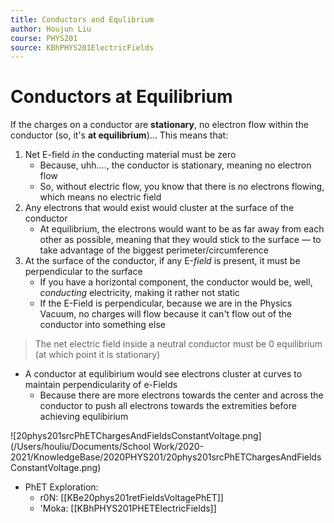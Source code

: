 ```yaml
---
title: Conductors and Equlibrium
author: Houjun Liu
course: PHYS201
source: KBhPHYS201ElectricFields
---
```


# Conductors at Equilibrium

If the charges on a conductor are **stationary**, no electron flow within the conductor (so, it's **at equilibrium**)… This means that:

1) Net E-field _in_ the conducting material must be zero
   * Because, uhh...., the conductor is stationary, meaning no electron flow
   * So, without electric flow, you know that there is no electrons flowing, which means no electric field
2) Any electrons that would exist would cluster at the surface of the conductor
   * At equilibrium, the electrons would want to be as far away from each other as possible, meaning that they would stick to the surface — to take advantage of the biggest perimeter/circumference
4) At the surface of the conductor, if any E-_field_ is present, it must be perpendicular to the surface
    * If you have a horizontal component, the conductor would be, well, _conducting_ electricity, making it rather not static
    * If the E-Field is perpendicular, because we are in the Physics Vacuum, no charges will flow because it can't flow out of the conductor into something else
    
 > The net electric field inside a neutral conductor must be 0 equilibrium (at which point it is stationary)
 
* A conductor at equlibirium would see electrons cluster at curves to maintain perpendicularity of e-Fields
    * Because there are more electrons towards the center and across the conductor to push all electrons towards the extremities before achieving equlibirium
    
![20phys201srcPhETChargesAndFieldsConstantVoltage.png](/Users/houliu/Documents/School Work/2020-2021/KnowledgeBase/2020PHYS201/20phys201srcPhETChargesAndFieldsConstantVoltage.png)
    
- PhET Exploration: 
    - r0N: [[KBe20phys201retFieldsVoltagePhET]]
    - 'Moka: [[KBhPHYS201PHETElectricFields]]
